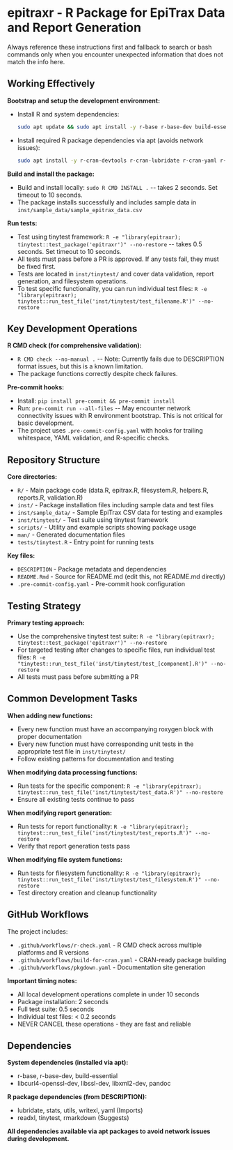 # epitraxr - R Package for EpiTrax Data and Report Generation

Always reference these instructions first and fallback to search or bash commands only when you encounter unexpected information that does not match the info here.

## Working Effectively

**Bootstrap and setup the development environment:**
- Install R and system dependencies:
  ```bash
  sudo apt update && sudo apt install -y r-base r-base-dev build-essential libcurl4-openssl-dev libssl-dev libxml2-dev pandoc
  ```
- Install required R package dependencies via apt (avoids network issues):
  ```bash
  sudo apt install -y r-cran-devtools r-cran-lubridate r-cran-yaml r-cran-tinytest
  ```

**Build and install the package:**
- Build and install locally: `sudo R CMD INSTALL .` -- takes 2 seconds. Set timeout to 10 seconds.
- The package installs successfully and includes sample data in `inst/sample_data/sample_epitrax_data.csv`

**Run tests:**
- Test using tinytest framework: `R -e "library(epitraxr); tinytest::test_package('epitraxr')" --no-restore` -- takes 0.5 seconds. Set timeout to 10 seconds.
- All tests must pass before a PR is approved. If any tests fail, they must be fixed first.
- Tests are located in `inst/tinytest/` and cover data validation, report generation, and filesystem operations.
- To test specific functionality, you can run individual test files: `R -e "library(epitraxr); tinytest::run_test_file('inst/tinytest/test_filename.R')" --no-restore`

## Key Development Operations

**R CMD check (for comprehensive validation):**
- `R CMD check --no-manual .` -- Note: Currently fails due to DESCRIPTION format issues, but this is a known limitation.
- The package functions correctly despite check failures.

**Pre-commit hooks:**
- Install: `pip install pre-commit && pre-commit install`
- Run: `pre-commit run --all-files` -- May encounter network connectivity issues with R environment bootstrap. This is not critical for basic development.
- The project uses `.pre-commit-config.yaml` with hooks for trailing whitespace, YAML validation, and R-specific checks.

## Repository Structure

**Core directories:**
- `R/` - Main package code (data.R, epitrax.R, filesystem.R, helpers.R, reports.R, validation.R)
- `inst/` - Package installation files including sample data and test files
- `inst/sample_data/` - Sample EpiTrax CSV data for testing and examples
- `inst/tinytest/` - Test suite using tinytest framework
- `scripts/` - Utility and example scripts showing package usage
- `man/` - Generated documentation files
- `tests/tinytest.R` - Entry point for running tests

**Key files:**
- `DESCRIPTION` - Package metadata and dependencies
- `README.Rmd` - Source for README.md (edit this, not README.md directly)
- `.pre-commit-config.yaml` - Pre-commit hook configuration

## Testing Strategy

**Primary testing approach:**
- Use the comprehensive tinytest test suite: `R -e "library(epitraxr); tinytest::test_package('epitraxr')" --no-restore`
- For targeted testing after changes to specific files, run individual test files: `R -e "tinytest::run_test_file('inst/tinytest/test_[component].R')" --no-restore`
- All tests must pass before submitting a PR

## Common Development Tasks

**When adding new functions:**
- Every new function must have an accompanying roxygen block with proper documentation
- Every new function must have corresponding unit tests in the appropriate test file in `inst/tinytest/`
- Follow existing patterns for documentation and testing

**When modifying data processing functions:**
- Run tests for the specific component: `R -e "library(epitraxr); tinytest::run_test_file('inst/tinytest/test_data.R')" --no-restore`
- Ensure all existing tests continue to pass

**When modifying report generation:**
- Run tests for report functionality: `R -e "library(epitraxr); tinytest::run_test_file('inst/tinytest/test_reports.R')" --no-restore`
- Verify that report generation tests pass

**When modifying file system functions:**
- Run tests for filesystem functionality: `R -e "library(epitraxr); tinytest::run_test_file('inst/tinytest/test_filesystem.R')" --no-restore`
- Test directory creation and cleanup functionality

## GitHub Workflows

The project includes:
- `.github/workflows/r-check.yaml` - R CMD check across multiple platforms and R versions
- `.github/workflows/build-for-cran.yaml` - CRAN-ready package building
- `.github/workflows/pkgdown.yaml` - Documentation site generation

**Important timing notes:**
- All local development operations complete in under 10 seconds
- Package installation: 2 seconds
- Full test suite: 0.5 seconds  
- Individual test files: < 0.2 seconds
- NEVER CANCEL these operations - they are fast and reliable

## Dependencies

**System dependencies (installed via apt):**
- r-base, r-base-dev, build-essential
- libcurl4-openssl-dev, libssl-dev, libxml2-dev, pandoc

**R package dependencies (from DESCRIPTION):**
- lubridate, stats, utils, writexl, yaml (Imports)
- readxl, tinytest, rmarkdown (Suggests)

**All dependencies available via apt packages to avoid network issues during development.**